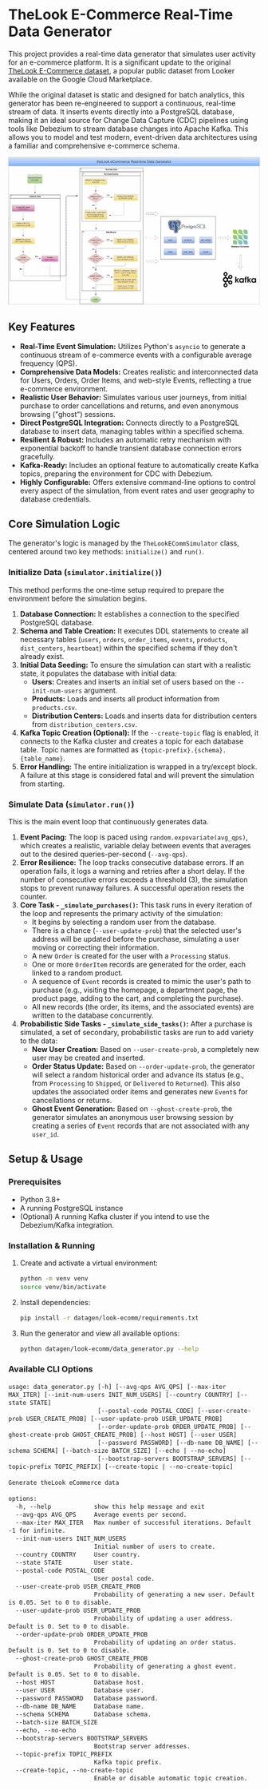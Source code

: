 # TheLook E-Commerce Real-Time Data Generator

This project provides a real-time data generator that simulates user activity for an e-commerce platform. It is a significant update to the original [TheLook E-Commerce dataset](https://console.cloud.google.com/marketplace/product/bigquery-public-data/thelook-ecommerce), a popular public dataset from Looker available on the Google Cloud Marketplace.

While the original dataset is static and designed for batch analytics, this generator has been re-engineered to support a continuous, real-time stream of data. It inserts events directly into a PostgreSQL database, making it an ideal source for Change Data Capture (CDC) pipelines using tools like Debezium to stream database changes into Apache Kafka. This allows you to model and test modern, event-driven data architectures using a familiar and comprehensive e-commerce schema.

![](./images/thelook-datagen.gif)

## Key Features

- **Real-Time Event Simulation:** Utilizes Python's `asyncio` to generate a continuous stream of e-commerce events with a configurable average frequency (QPS).
- **Comprehensive Data Models:** Creates realistic and interconnected data for Users, Orders, Order Items, and web-style Events, reflecting a true e-commerce environment.
- **Realistic User Behavior:** Simulates various user journeys, from initial purchase to order cancellations and returns, and even anonymous browsing ("ghost") sessions.
- **Direct PostgreSQL Integration:** Connects directly to a PostgreSQL database to insert data, managing tables within a specified schema.
- **Resilient & Robust:** Includes an automatic retry mechanism with exponential backoff to handle transient database connection errors gracefully.
- **Kafka-Ready:** Includes an optional feature to automatically create Kafka topics, preparing the environment for CDC with Debezium.
- **Highly Configurable:** Offers extensive command-line options to control every aspect of the simulation, from event rates and user geography to database credentials.

## Core Simulation Logic

The generator's logic is managed by the `TheLookECommSimulator` class, centered around two key methods: `initialize()` and `run()`.

### Initialize Data (`simulator.initialize()`)

This method performs the one-time setup required to prepare the environment before the simulation begins.

1.  **Database Connection:** It establishes a connection to the specified PostgreSQL database.
2.  **Schema and Table Creation:** It executes DDL statements to create all necessary tables (`users`, `orders`, `order_items`, `events`, `products`, `dist_centers`, `heartbeat`) within the specified schema if they don't already exist.
3.  **Initial Data Seeding:** To ensure the simulation can start with a realistic state, it populates the database with initial data:
    - **Users:** Creates and inserts an initial set of users based on the `--init-num-users` argument.
    - **Products:** Loads and inserts all product information from `products.csv`.
    - **Distribution Centers:** Loads and inserts data for distribution centers from `distribution_centers.csv`.
4.  **Kafka Topic Creation (Optional):** If the `--create-topic` flag is enabled, it connects to the Kafka cluster and creates a topic for each database table. Topic names are formatted as `{topic-prefix}.{schema}.{table_name}`.
5.  **Error Handling:** The entire initialization is wrapped in a try/except block. A failure at this stage is considered fatal and will prevent the simulation from starting.

### Simulate Data (`simulator.run()`)

This is the main event loop that continuously generates data.

1.  **Event Pacing:** The loop is paced using `random.expovariate(avg_qps)`, which creates a realistic, variable delay between events that averages out to the desired queries-per-second (`--avg-qps`).
2.  **Error Resilience:** The loop tracks consecutive database errors. If an operation fails, it logs a warning and retries after a short delay. If the number of consecutive errors exceeds a threshold (3), the simulation stops to prevent runaway failures. A successful operation resets the counter.
3.  **Core Task - `_simulate_purchases()`:** This task runs in every iteration of the loop and represents the primary activity of the simulation:
    - It begins by selecting a random user from the database.
    - There is a chance (`--user-update-prob`) that the selected user's address will be updated before the purchase, simulating a user moving or correcting their information.
    - A new `Order` is created for the user with a `Processing` status.
    - One or more `OrderItem` records are generated for the order, each linked to a random product.
    - A sequence of `Event` records is created to mimic the user's path to purchase (e.g., visiting the homepage, a department page, the product page, adding to the cart, and completing the purchase).
    - All new records (the order, its items, and the associated events) are written to the database concurrently.
4.  **Probabilistic Side Tasks - `_simulate_side_tasks()`:** After a purchase is simulated, a set of secondary, probabilistic tasks are run to add variety to the data:
    - **New User Creation:** Based on `--user-create-prob`, a completely new user may be created and inserted.
    - **Order Status Update:** Based on `--order-update-prob`, the generator will select a random historical order and advance its status (e.g., from `Processing` to `Shipped`, or `Delivered` to `Returned`). This also updates the associated order items and generates new `Event`s for cancellations or returns.
    - **Ghost Event Generation:** Based on `--ghost-create-prob`, the generator simulates an anonymous user browsing session by creating a series of `Event` records that are not associated with any `user_id`.

## Setup & Usage

### Prerequisites

- Python 3.8+
- A running PostgreSQL instance
- (Optional) A running Kafka cluster if you intend to use the Debezium/Kafka integration.

### Installation & Running

1.  Create and activate a virtual environment:

    ```bash
    python -m venv venv
    source venv/bin/activate
    ```

2.  Install dependencies:

    ```bash
    pip install -r datagen/look-ecomm/requirements.txt
    ```

3.  Run the generator and view all available options:

    ```bash
    python datagen/look-ecomm/data_generator.py --help
    ```

### Available CLI Options

```text
usage: data_generator.py [-h] [--avg-qps AVG_QPS] [--max-iter MAX_ITER] [--init-num-users INIT_NUM_USERS] [--country COUNTRY] [--state STATE]
                         [--postal-code POSTAL_CODE] [--user-create-prob USER_CREATE_PROB] [--user-update-prob USER_UPDATE_PROB]
                         [--order-update-prob ORDER_UPDATE_PROB] [--ghost-create-prob GHOST_CREATE_PROB] [--host HOST] [--user USER]
                         [--password PASSWORD] [--db-name DB_NAME] [--schema SCHEMA] [--batch-size BATCH_SIZE] [--echo | --no-echo]
                         [--bootstrap-servers BOOTSTRAP_SERVERS] [--topic-prefix TOPIC_PREFIX] [--create-topic | --no-create-topic]

Generate theLook eCommerce data

options:
  -h, --help            show this help message and exit
  --avg-qps AVG_QPS     Average events per second.
  --max-iter MAX_ITER   Max number of successful iterations. Default -1 for infinite.
  --init-num-users INIT_NUM_USERS
                        Initial number of users to create.
  --country COUNTRY     User country.
  --state STATE         User state.
  --postal-code POSTAL_CODE
                        User postal code.
  --user-create-prob USER_CREATE_PROB
                        Probability of generating a new user. Default is 0.05. Set to 0 to disable.
  --user-update-prob USER_UPDATE_PROB
                        Probability of updating a user address. Default is 0. Set to 0 to disable.
  --order-update-prob ORDER_UPDATE_PROB
                        Probability of updating an order status. Default is 0. Set to 0 to disable.
  --ghost-create-prob GHOST_CREATE_PROB
                        Probability of generating a ghost event. Default is 0.05. Set to 0 to disable.
  --host HOST           Database host.
  --user USER           Database user.
  --password PASSWORD   Database password.
  --db-name DB_NAME     Database name.
  --schema SCHEMA       Database schema.
  --batch-size BATCH_SIZE
  --echo, --no-echo
  --bootstrap-servers BOOTSTRAP_SERVERS
                        Bootstrap server addresses.
  --topic-prefix TOPIC_PREFIX
                        Kafka topic prefix.
  --create-topic, --no-create-topic
                        Enable or disable automatic topic creation.
```
